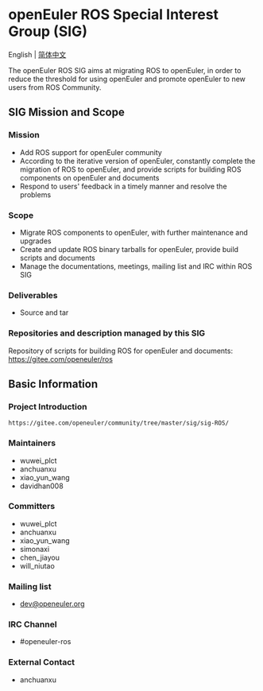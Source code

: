 # openEuler ROS Special Interest Group (SIG)
English | [简体中文](./sig-ROS_cn.md)

The openEuler ROS SIG aims at migrating ROS to openEuler, in order to reduce the threshold for using openEuler and promote openEuler to new users from ROS Community.


## SIG Mission and Scope

### Mission
- Add ROS support for openEuler community
- According to the iterative version of openEuler, constantly complete the migration of ROS to openEuler, and provide scripts for building ROS components on openEuler and documents
- Respond to users' feedback in a timely manner and resolve the problems

### Scope

- Migrate ROS components to openEuler, with further maintenance and upgrades
- Create and update ROS binary tarballs for openEuler, provide build scripts and documents
- Manage the documentations, meetings, mailing list and IRC within ROS SIG

### Deliverables

- Source and tar

### Repositories and description managed by this SIG

Repository of scripts for building ROS for openEuler and documents: https://gitee.com/openeuler/ros



## Basic Information

### Project Introduction
    https://gitee.com/openeuler/community/tree/master/sig/sig-ROS/

### Maintainers
- wuwei_plct
- anchuanxu
- xiao_yun_wang
- davidhan008

### Committers
- wuwei_plct
- anchuanxu
- xiao_yun_wang
- simonaxi
- chen_jiayou
- will_niutao

### Mailing list
- dev@openeuler.org

### IRC Channel
- #openeuler-ros

### External Contact
- anchuanxu

